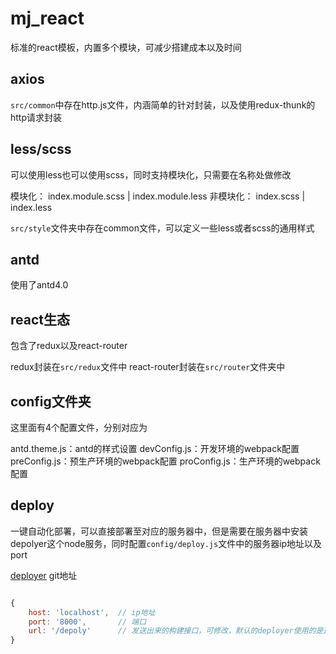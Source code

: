 # mj_react

标准的react模板，内置多个模块，可减少搭建成本以及时间

## axios

`src/common`中存在http.js文件，内涵简单的针对封装，以及使用redux-thunk的http请求封装

## less/scss

可以使用less也可以使用scss，同时支持模块化，只需要在名称处做修改

模块化： index.module.scss | index.module.less
非模块化： index.scss | index.less

`src/style`文件夹中存在common文件，可以定义一些less或者scss的通用样式

## antd

使用了antd4.0

## react生态

包含了redux以及react-router

redux封装在`src/redux`文件中
react-router封装在`src/router`文件夹中

## config文件夹

这里面有4个配置文件，分别对应为

antd.theme.js：antd的样式设置
devConfig.js：开发环境的webpack配置
preConfig.js：预生产环境的webpack配置
proConfig.js：生产环境的webpack配置

## deploy

一键自动化部署，可以直接部署至对应的服务器中，但是需要在服务器中安装depolyer这个node服务，同时配置`config/deploy.js`文件中的服务器ip地址以及port

[deployer](https://github.com/HuskyToMa/depolyer) git地址

```javascript

{
    host: 'localhost',  // ip地址
    port: '8000',       // 端口
    url: '/depoly'      // 发送出来的构建接口，可修改，默认的deployer使用的是这个参数
}

```
